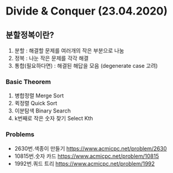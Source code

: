 # Divide & Conquer (23.04.2020)
## 분할정복이란?
1. 분할 : 해결할 문제를 여러개의 작은 부분으로 나눔
2. 정복 : 나눈 작은 문제를 각각 해결
3. 통합(필요하다면) : 해결된 해답을 모음
(degenerate case 고려)

### Basic Theorem
1. 병합정렬 Merge Sort
2. 퀵정렬 Quick Sort
3. 이분탐색 Binary Search
4. k번째로 작은 숫자 찾기 Select Kth 


### Problems

* 2630번.색종이 만들기 <https://www.acmicpc.net/problem/2630>
* 10815번.숫자 카드 <https://www.acmicpc.net/problem/10815>
* 1992번.쿼드 트리 <https://www.acmicpc.net/problem/1992>
